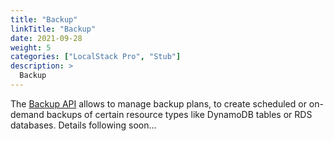 ```yaml
---
title: "Backup"
linkTitle: "Backup"
date: 2021-09-28
weight: 5
categories: ["LocalStack Pro", "Stub"]
description: >
  Backup
---
```


The [Backup API](https://docs.aws.amazon.com/aws-backup/) allows to manage backup plans, to create scheduled or on-demand backups of certain resource types like DynamoDB tables or RDS databases. Details following soon...
